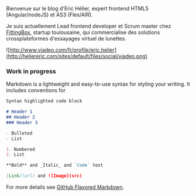 Bienvenue sur le blog d'Eric Hélier, expert frontend HTML5 (Angular/nodeJS) et AS3 (Flex/AIR).

Je suis actuellement Lead frontend developer et Scrum master chez [FittingBox](http://heliereric.com/employeurs/fittingbox), startup toulousaine, qui commercialise des solutions crossplateformes d'essayages virtuel de lunettes.

![http://www.viadeo.com/fr/profile/eric.helier](http://heliereric.com/sites/default/files/social/viadeo.png)

### Work in progress

Markdown is a lightweight and easy-to-use syntax for styling your writing. It includes conventions for

```markdown
Syntax highlighted code block

# Header 1
## Header 2
### Header 3

- Bulleted
- List

1. Numbered
2. List

**Bold** and _Italic_ and `Code` text

[Link](url) and ![Image](src)
```

For more details see [GitHub Flavored Markdown](https://guides.github.com/features/mastering-markdown/).
